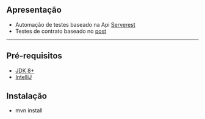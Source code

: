 ## Apresentação
- Automação de testes baseado na Api [Serverest](https://serverest.dev/#/)
- Testes de contrato baseado no [post](https://medium.com/assertqualityassurance/testando-seu-contrato-com-o-restassured-f0e974fb9bcb)

---
## Pré-requisitos

- [JDK 8+](https://www.oracle.com/java/technologies/javase-downloads.html)
- [IntelliJ](https://www.jetbrains.com/idea/download/)

## Instalação
- mvn install